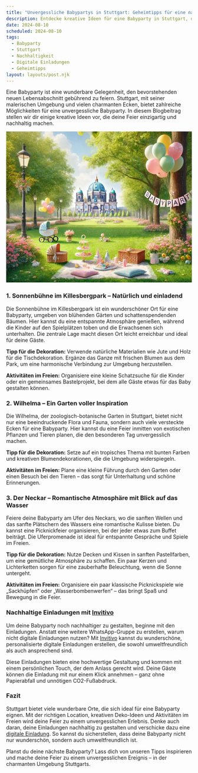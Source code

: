 ```yaml
---
title: "Unvergessliche Babypartys in Stuttgart: Geheimtipps für eine nachhaltige Feier"
description: Entdecke kreative Ideen für eine Babyparty in Stuttgart, die sowohl einzigartig als auch nachhaltig sind, inklusive personalisierten digitalen Einladungen.
date: 2024-08-10
scheduled: 2024-08-10
tags:
  - Babyparty
  - Stuttgart
  - Nachhaltigkeit
  - Digitale Einladungen
  - Geheimtipps
layout: layouts/post.njk
---
```


Eine Babyparty ist eine wunderbare Gelegenheit, den bevorstehenden neuen Lebensabschnitt gebührend zu feiern. Stuttgart, mit seiner malerischen Umgebung und vielen charmanten Ecken, bietet zahlreiche Möglichkeiten für eine unvergessliche Babyparty. In diesem Blogbeitrag stellen wir dir einige kreative Ideen vor, die deine Feier einzigartig und nachhaltig machen.

![Babyparty im Park](/img/picnic-park.webp)

### 1. **Sonnenbühne im Killesbergpark – Natürlich und einladend**

Die Sonnenbühne im Killesbergpark ist ein wunderschöner Ort für eine Babyparty, umgeben von blühenden Gärten und schattenspendenden Bäumen. Hier kannst du eine entspannte Atmosphäre genießen, während die Kinder auf den Spielplätzen toben und die Erwachsenen sich unterhalten. Die zentrale Lage macht diesen Ort leicht erreichbar und ideal für deine Gäste.

**Tipp für die Dekoration:** Verwende natürliche Materialien wie Jute und Holz für die Tischdekoration. Ergänze das Ganze mit frischen Blumen aus dem Park, um eine harmonische Verbindung zur Umgebung herzustellen.

**Aktivitäten im Freien:** Organisiere eine kleine Schatzsuche für die Kinder oder ein gemeinsames Bastelprojekt, bei dem alle Gäste etwas für das Baby gestalten können.

### 2. **Wilhelma – Ein Garten voller Inspiration**

Die Wilhelma, der zoologisch-botanische Garten in Stuttgart, bietet nicht nur eine beeindruckende Flora und Fauna, sondern auch viele versteckte Ecken für eine Babyparty. Hier kannst du eine Feier inmitten von exotischen Pflanzen und Tieren planen, die den besonderen Tag unvergesslich machen.

**Tipp für die Dekoration:** Setze auf ein tropisches Thema mit bunten Farben und kreativen Blumendekorationen, die die Umgebung widerspiegeln.

**Aktivitäten im Freien:** Plane eine kleine Führung durch den Garten oder einen Besuch bei den Tieren – das sorgt für Unterhaltung und schöne Erinnerungen.

### 3. **Der Neckar – Romantische Atmosphäre mit Blick auf das Wasser**

Feiere deine Babyparty am Ufer des Neckars, wo die sanften Wellen und das sanfte Plätschern des Wassers eine romantische Kulisse bieten. Du kannst eine Picknickfeier organisieren, bei der jeder etwas zum Buffet beiträgt. Die Uferpromenade ist ideal für entspannte Gespräche und Spiele im Freien.

**Tipp für die Dekoration:** Nutze Decken und Kissen in sanften Pastellfarben, um eine gemütliche Atmosphäre zu schaffen. Ein paar Kerzen und Lichterketten sorgen für eine zauberhafte Beleuchtung, wenn die Sonne untergeht.

**Aktivitäten im Freien:** Organisiere ein paar klassische Picknickspiele wie „Sackhüpfen“ oder „Wasserbombenwerfen“ – das bringt Spaß und Bewegung in die Feier.

### **Nachhaltige Einladungen mit [Invitivo](https://invitivo.com/create)**

Um deine Babyparty noch nachhaltiger zu gestalten, beginne mit den Einladungen. Anstatt eine weitere WhatsApp-Gruppe zu erstellen, warum nicht digitale Einladungen nutzen? Mit [Invitivo](https://invitivo.com/) kannst du wunderschöne, personalisierte digitale Einladungen erstellen, die sowohl umweltfreundlich als auch ansprechend sind. 

Diese Einladungen bieten eine hochwertige Gestaltung und kommen mit einem persönlichen Touch, der dem Anlass gerecht wird. Deine Gäste können die Einladung mit nur einem Klick annehmen – ganz ohne Papierabfall und unnötigen CO2-Fußabdruck.

### **Fazit**

Stuttgart bietet viele wunderbare Orte, die sich ideal für eine Babyparty eignen. Mit der richtigen Location, kreativen Deko-Ideen und Aktivitäten im Freien wird deine Feier zu einem unvergesslichen Erlebnis. Denke auch daran, deine Einladungen nachhaltig zu gestalten und verschicke dazu eine [digitale Einladung](https://invitivo.com). So kannst du sicherstellen, dass deine Babyparty nicht nur wunderschön, sondern auch umweltfreundlich ist.

Planst du deine nächste Babyparty? Lass dich von unseren Tipps inspirieren und mache deine Feier zu einem unvergesslichen Ereignis – in der charmanten Umgebung Stuttgarts.
